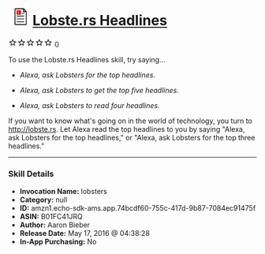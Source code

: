 # &nbsp;<img src="skill_icon" alt="Lobste.rs Headlines icon" width="36"> [Lobste.rs Headlines](http://alexa.amazon.com/#skills/amzn1.echo-sdk-ams.app.74bcdf60-755c-417d-9b87-7084ec91475f)
![0 stars](../../images/ic_star_border_black_18dp_1x.png)![0 stars](../../images/ic_star_border_black_18dp_1x.png)![0 stars](../../images/ic_star_border_black_18dp_1x.png)![0 stars](../../images/ic_star_border_black_18dp_1x.png)![0 stars](../../images/ic_star_border_black_18dp_1x.png) 0

To use the Lobste.rs Headlines skill, try saying...

* *Alexa, ask Lobsters for the top headlines.*

* *Alexa, ask Lobsters to get the top five headlines.*

* *Alexa, ask Lobsters to read four headlines.*

If you want to know what's going on in the world of technology, you turn to http://lobste.rs. Let Alexa read the top headlines to you by saying "Alexa, ask Lobsters for the top headlines," or "Alexa, ask Lobsters for the top three headlines."

***

### Skill Details

* **Invocation Name:** lobsters
* **Category:** null
* **ID:** amzn1.echo-sdk-ams.app.74bcdf60-755c-417d-9b87-7084ec91475f
* **ASIN:** B01FC41JRQ
* **Author:** Aaron Bieber
* **Release Date:** May 17, 2016 @ 04:38:28
* **In-App Purchasing:** No
